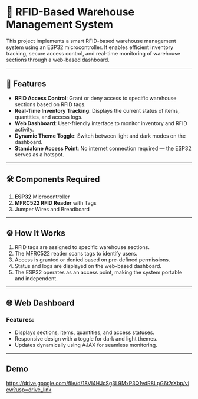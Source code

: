 # 🚀 RFID-Based Warehouse Management System

This project implements a smart RFID-based warehouse management system using an ESP32 microcontroller. It enables efficient inventory tracking, secure access control, and real-time monitoring of warehouse sections through a web-based dashboard.

---

## 🌟 Features

- **RFID Access Control**: Grant or deny access to specific warehouse sections based on RFID tags.
- **Real-Time Inventory Tracking**: Displays the current status of items, quantities, and access logs.
- **Web Dashboard**: User-friendly interface to monitor inventory and RFID activity.
- **Dynamic Theme Toggle**: Switch between light and dark modes on the dashboard.
- **Standalone Access Point**: No internet connection required — the ESP32 serves as a hotspot.

---

## 🛠️ Components Required

1. **ESP32** Microcontroller
2. **MFRC522 RFID Reader** with Tags
3. Jumper Wires and Breadboard

---

## ⚙️ How It Works

1. RFID tags are assigned to specific warehouse sections.
2. The MFRC522 reader scans tags to identify users.
3. Access is granted or denied based on pre-defined permissions.
4. Status and logs are displayed on the web-based dashboard.
5. The ESP32 operates as an access point, making the system portable and independent.

---

## 🌐 Web Dashboard

### **Features:**
- Displays sections, items, quantities, and access statuses.
- Responsive design with a toggle for dark and light themes.
- Updates dynamically using AJAX for seamless monitoring.


---
## Demo
https://drive.google.com/file/d/18VI4HJcSg3L9MxP3Q1vdR8LpG6t7rXbp/view?usp=drive_link
